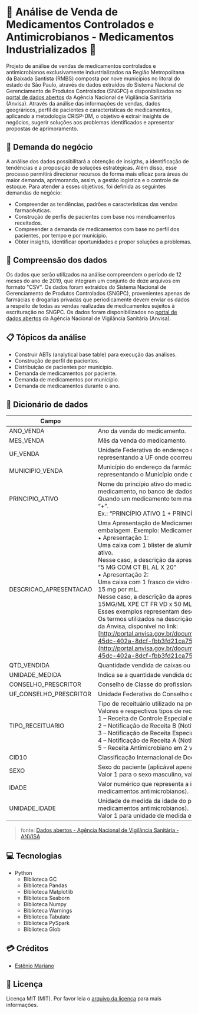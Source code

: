 # 🔎 Análise de Venda de Medicamentos Controlados e Antimicrobianos - Medicamentos Industrializados 💊

Projeto de análise de vendas de medicamentos controlados e antimicrobianos exclusivamente industrializados na Região Metropolitana da Baixada Santista (RMBS) composta por nove municípios no litoral do estado de São Paulo, através de dados extraídos do Sistema Nacional de Gerenciamento de Produtos Controlados (SNGPC) e disponibilizados no [portal de dados abertos](https://dados.gov.br/dados/conjuntos-dados/venda-de-medicamentos-controlados-e-antimicrobianos---medicamentos-industrializados) da Agência Nacional de Vigilância Sanitária (Anvisa). Através da análise das informações de vendas, dados geográricos, perfil de pacientes e características de medicamentos, aplicando a metodologia CRISP-DM, o objetivo é extrair insights de negócios, sugerir soluções aos problemas identificados e apresentar propostas de aprimoramento.

## 💼 Demanda do negócio

A análise dos dados possibilitará a obtenção de insigths, a identificação de tendências e a proposição de soluções estratégicas. Além disso, esse processo permitirá direcionar recursos de forma mais eficaz para áreas de maior demanda, aprimorando, assim, a gestão logística e o controle de estoque. Para atender a esses objetivos, foi definida as seguintes demandas de negócio:

- Compreender as tendências, padrões e características das vendas farmacêuticas.
- Construção de perfis de pacientes com base nos mendicamentos receitados.
- Compreender a demanda de medicamentos com base no perfil dos pacientes, por tempo e por município.
- Obter insights, identificar oportunidades e propor soluções a problemas.

## 📃 Compreensão dos dados

Os dados que serão utilizados na análise compreendem o período de 12 meses do ano de 2019, que integram um conjunto de doze arquivos em formato "CSV". Os dados foram extraídos do Sistema Nacional de Gerenciamento de Produtos Controlados (SNGPC), provenientes apenas de farmácias e drogarias privadas que periodicamente devem enviar os dados a respeito de todas as vendas realizadas de medicamentos sujeitos à escrituração no SNGPC. Os dados foram disponibilizados no [portal de dados abertos](https://dados.gov.br/dados/conjuntos-dados/venda-de-medicamentos-controlados-e-antimicrobianos---medicamentos-industrializados) da Agência Nacional de Vigilância Sanitária (Anvisa).

## 📋 Tópicos da análise

- Construir ABTs (analytical base table) para execução das análises.
- Construção de perfil de pacientes.
- Distribuição de pacientes por município.
- Demanda de medicamentos por paciente.
- Demanda de medicamentos por município.
- Demanda de medicamentos durante o ano.

## 📓 Dicionário de dados

| Campo | Descrição |
| ------ | ------ |
| ANO_VENDA | Ano da venda do medicamento. |
| MES_VENDA | Mês da venda do medicamento. |
| UF_VENDA | Unidade Federativa do endereço da farmácia ou drogaria, cadastrado no banco de dados da Anvisa, representando a UF onde ocorreu a venda. |
| MUNICIPIO_VENDA | Município do endereço da farmácia ou drogaria, cadastrado no banco de dados da Anvisa, representando o Município onde ocorreu a venda. |
| PRINCIPIO_ATIVO | Nome do princípio ativo do medicamento industrializado, conforme cadastrado no registro do medicamento, no banco de dados da Anvisa.<br>Quando um medicamento tem mais de um princípio ativo, cada um deles é separado pelo caractere “+”.<br>Ex.: “PRINCÍPIO ATIVO 1 + PRINCÍPIO ATIVO 2” |
| DESCRICAO_APRESENTACAO | Uma Apresentação de Medicamento representa O modo como um medicamento é apresentado na embalagem. Exemplo: Medicamento X, pode ter duas apresentações diferentes:<br>• Apresentação 1:<br>Uma caixa com 1 blister de alumínio com 20 comprimidos, cada comprimido com 5 mg de princípio ativo.<br>Nesse caso, a descrição da apresentação seria:<br>“5 MG COM CT BL AL X 20”<br>• Apresentação 2:<br>Uma caixa com 1 frasco de vidro com 50 mL de um xarope, com concentração do princípio ativo de 15 mg por mL.<br>Nesse caso, a descrição da apresentação seria:<br>15MG/ML XPE CT FR VD x 50 ML<br>Esses exemplos representam descrições de apresentações diferentes para um mesmo medicamento.<br>Os termos utilizados na descrição das apresentações seguem o disposto no Vocabulário Controlado da Anvisa, disponível no link:<br>[http://portal.anvisa.gov.br/documents/33836/2501339/Vocabul%C3%A1rio+Controlado/fd8fdf08-45dc-402a-8dcf-fbb3fd21ca75](http://portal.anvisa.gov.br/documents/33836/2501339/Vocabul%C3%A1rio+Controlado/fd8fdf08-45dc-402a-8dcf-fbb3fd21ca75) |
| QTD_VENDIDA | Quantidade vendida de caixas ou frascos do medicamento. |
| UNIDADE_MEDIDA | Indica se a quantidade vendida do medicamento foi de caixas ou frascos. |
| CONSELHO_PRESCRITOR | Conselho de Classe do profissional que prescreveu o medicamento vendido. |
| UF_CONSELHO_PRESCRITOR | Unidade Federativa do Conselho de Classe do profissional que prescreveu o medicamento vendido. |
| TIPO_RECEITUARIO | Tipo de receituário utilizado na prescrição.<br>Valores e respectivos tipos de receituário:<br>1 – Receita de Controle Especial em 2 vias (Receita Branca);<br>2 – Notificação de Receita B (Notificação Azul);<br>3 – Notificação de Receita Especial (Notificação Branca);<br>4 – Notificação de Receita A (Notificação Amarela);<br>5 – Receita Antimicrobiano em 2 vias. |
| CID10 | Classificação Internacional de Doença (aplicável apenas a medicamentos antimicrobianos). |
| SEXO | Sexo do paciente (aplicável apenas a medicamentos antimicrobianos).<br>Valor 1 para o sexo masculino, valor 2 para o sexo feminino. |
| IDADE | Valor numérico que representa a idade do paciente, em meses ou anos (aplicável apenas a medicamentos antimicrobianos). |
| UNIDADE_IDADE | Unidade de medida da idade do paciente, que pode ser em meses ou anos (aplicável apenas a medicamentos antimicrobianos).<br>Valor 1 para unidade de medida em anos, valor 2 para unidade de medida em meses. |

> fonte: [Dados abertos - Agência Nacional de Vigilância Sanitária - ANVISA](https://dados.gov.br/dados/conjuntos-dados/venda-de-medicamentos-controlados-e-antimicrobianos---medicamentos-industrializados "Dados abertos - Agência Nacional de Vigilância Sanitária - ANVISA")

## 💻 Tecnologias

- Python
    - Biblioteca GC
    - Biblioteca Pandas
    - Biblioteca Matplotlib
    - Biblioteca Seaborn
    - Biblioteca Numpy
    - Biblioteca Warnings
    - Biblioteca Tabulate
    - Biblioteca PySpark
    - Biblioteca Glob

## 💳 Créditos

- [Estênio Mariano](https://github.com/emso-exe)

## 🔖 Licença

Licença MIT (MIT). Por favor leia o [arquivo da licença](LICENSE.md) para mais informações.